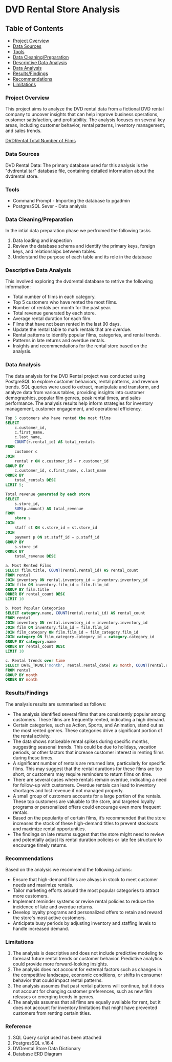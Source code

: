# DVD Rental Store Analysis


## Table of Contents
- [Project Overview](project-overview)
- [Data Sources](#data-sources)
- [Tools](#tools)
- [Data Cleaning/Preparation](#data-cleaningpreparation)
- [Descriptive Data Analysis](#descriptive-data-analysis)
- [Data Analysis](#data-analysis)
- [Results/Findings](#resultsfindings)
- [Recommendations](#recommendations)
- [Limitations](#limitations)


### Project Overview

This project aims to analyze the DVD rental data from a fictional DVD rental company to uncover insights that can help improve business operations, customer satisfaction, and profitability. The analysis focuses on several key areas, including customer behavior, rental patterns, inventory management, and sales trends.

[DVDRental Total Number of Films](https://github.com/user-attachments/assets/abe7dddf-c953-4ca2-8f3e-75a118576cde)

### Data Sources

DVD Rental Data: The primary database used for this analysis is the "dvdrental.tar" database file, containing detailed information about the dvdrental store.


### Tools

- Command Prompt - Importing the database to pgadmin
- PostgresSQL Sever - Data analysis


### Data Cleaning/Preparation

In the intial data preparation phase we perfromed the following tasks
1. Data loading and inspection
2. Review the database schema and identify the primary keys, foreign keys, and relationships between tables.
3. Understand the purpose of each table and its role in the database


### Descriptive Data Analysis

This involved exploring the dvdrental database to retrive the following information:
- Total number of films in each category.
- Top 5 customers who have rented the most films.
- Number of rentals per month for the past year.
- Total revenue generated by each store.
- Average rental duration for each film.
- Films that have not been rented in the last 90 days.
- Update the rental table to mark rentals that are overdue.
- Rental patterns to identify popular films, categories, and rental trends.
- Patterns in late returns and overdue rentals.
- Insights and recommendations for the rental store based on the analysis.


### Data Analysis

The data analysis for the DVD Rental project was conducted using PostgreSQL to explore customer behaviors, rental patterns, and revenue trends. SQL queries were used to extract, manipulate and transform, and analyze data from various tables, providing insights into customer demographics, popular film genres, peak rental times, and sales performance. The analysis results help inform strategies for inventory management, customer engagement, and operational efficiency.

```sql
Top 5 customers who have rented the most films
SELECT 
    c.customer_id,
    c.first_name,
    c.last_name,
    COUNT(r.rental_id) AS total_rentals
FROM 
    customer c
JOIN 
    rental r ON c.customer_id = r.customer_id
GROUP BY 
    c.customer_id, c.first_name, c.last_name
ORDER BY 
    total_rentals DESC
LIMIT 5;
```
```sql
Total revenue generated by each store
SELECT 
    s.store_id,
    SUM(p.amount) AS total_revenue
FROM 
    store s
JOIN 
    staff st ON s.store_id = st.store_id
JOIN 
    payment p ON st.staff_id = p.staff_id
GROUP BY 
    s.store_id
ORDER BY 
    total_revenue DESC
```
```sql
a. Most Rented Films
SELECT film.title, COUNT(rental.rental_id) AS rental_count
FROM rental
JOIN inventory ON rental.inventory_id = inventory.inventory_id
JOIN film ON inventory.film_id = film.film_id
GROUP BY film.title
ORDER BY rental_count DESC
LIMIT 10

b. Most Popular Categories
SELECT category.name, COUNT(rental.rental_id) AS rental_count
FROM rental
JOIN inventory ON rental.inventory_id = inventory.inventory_id
JOIN film ON inventory.film_id = film.film_id
JOIN film_category ON film.film_id = film_category.film_id
JOIN category ON film_category.category_id = category.category_id
GROUP BY category.name
ORDER BY rental_count DESC
LIMIT 10

c. Rental trends over time
SELECT DATE_TRUNC('month', rental.rental_date) AS month, COUNT(rental.rental_id) AS rental_count
FROM rental
GROUP BY month
ORDER BY month
```

### Results/Findings

The analysis results are summarised as follows:
- The analysis identified several films that are consistently popular among customers. These films are frequently rented, indicating a high demand.
- Certain categories, such as Action, Sports, and Animation, stand out as the most rented genres. These categories drive a significant portion of the rental activity.
- The data shows noticeable rental spikes during specific months, suggesting seasonal trends. This could be due to holidays, vacation periods, or other factors that increase customer interest in renting films during these times.
- A significant number of rentals are returned late, particularly for specific films. This may suggest that the rental durations for these films are too short, or customers may require reminders to return films on time.
- There are several cases where rentals remain overdue, indicating a need for follow-up with customers. Overdue rentals can lead to inventory shortages and lost revenue if not managed properly.
- A small group of customers accounts for a large portion of the rentals. These top customers are valuable to the store, and targeted loyalty programs or personalized offers could encourage even more frequent rentals.
- Based on the popularity of certain films, it’s recommended that the store increases the stock of these high-demand titles to prevent stockouts and maximize rental opportunities.
- The findings on late returns suggest that the store might need to review and potentially adjust its rental duration policies or late fee structure to encourage timely returns.


### Recommendations

Based on the analysis we recommend the following actions:
- Ensure that high-demand films are always in stock to meet customer needs and maximize rentals.
- Tailor marketing efforts around the most popular categories to attract more customers.
- Implement reminder systems or revise rental policies to reduce the incidence of late and overdue returns.
- Develop loyalty programs and personalized offers to retain and reward the store's most active customers.
- Anticipate busy periods by adjusting inventory and staffing levels to handle increased demand.


### Limitations

1. The analysis is descriptive and does not include predictive modeling to forecast future rental trends or customer behavior. Predictive analytics could provide more forward-looking insights.
2. The analysis does not account for external factors such as changes in the competitive landscape, economic conditions, or shifts in consumer behavior that could impact rental patterns.
3. The analysis assumes that past rental patterns will continue, but it does not account for changing customer preferences, such as new film releases or emerging trends in genres.
4. The analysis assumes that all films are equally available for rent, but it does not account for inventory limitations that might have prevented customers from renting certain titles.

### Reference

1. SQL Query script used has been attached
2. PostgresSQL v.16.4
3. DVDrental Store Data Dictionary 
4. Database ERD Diagram
